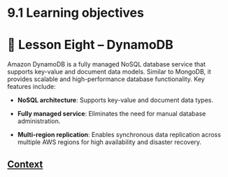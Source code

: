 # 9.1 Learning objectives 
 
# 📝 Lesson Eight – DynamoDB
Amazon DynamoDB is a fully managed NoSQL database service that supports key-value and document data models. Similar to MongoDB, it provides scalable and high-performance database functionality. Key features include:

* **NoSQL architecture**: Supports key-value and document data types.

* **Fully managed service**: Eliminates the need for manual database administration.

* **Multi-region replication**: Enables synchronous data replication across multiple AWS regions for high availability and disaster recovery.
 
 ## [Context](./../context.md)